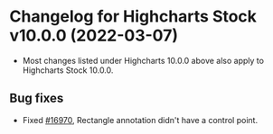 # Changelog for Highcharts Stock v10.0.0 (2022-03-07)

- Most changes listed under Highcharts 10.0.0 above also apply to Highcharts Stock 10.0.0.

## Bug fixes
- Fixed [#16970](https://github.com/highcharts/highcharts/issues/16970), Rectangle annotation didn't have a control point.
